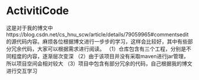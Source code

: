 # ActivitiCode
这是对于我的博文中https://blog.csdn.net/cs_hnu_scw/article/details/79059965#commentsedit的源代码内容。麻烦各位根据博文进行一步步的学习，这样会比较好，其中有些部分冗余代码，大家可以根据需求进行阅读。
（1）仓库包含有三个工程，分别是不同程度的内容，逐渐层次变深
（2）由于该项目并没有采取maven进行jar管理，所以项目空间会相对较大
（3）项目中包含有部分冗余的代码，自己根据我的博文进行交互学习
